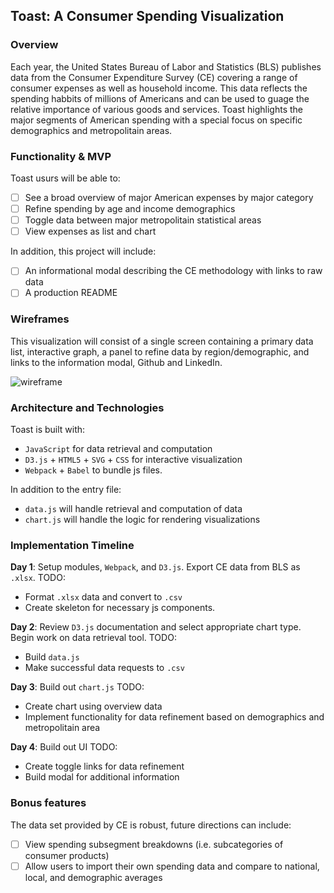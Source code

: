 ## Toast: A Consumer Spending Visualization

### Overview

Each year, the United States Bureau of Labor and Statistics (BLS) publishes data from the Consumer Expenditure Survey (CE) covering a range of consumer expenses as well as household income. This data reflects the spending habbits of millions of Americans and can be used to guage the relative importance of various goods and services. Toast highlights the major segments of American spending with a special focus on specific demographics and metropolitain areas.  

### Functionality & MVP  
Toast usurs will be able to:

- [ ] See a broad overview of major American expenses by major category
- [ ] Refine spending by age and income demographics
- [ ] Toggle data between major metropolitain statistical areas
- [ ] View expenses as list and chart 

In addition, this project will include:

- [ ] An informational modal describing the CE methodology with links to raw data
- [ ] A production README

### Wireframes

This visualization will consist of a single screen containing a primary data list, interactive graph, a panel to refine data by region/demographic, and links to the information modal, Github and LinkedIn.  

![wireframe]()

### Architecture and Technologies

Toast is built with:

- `JavaScript` for data retrieval and computation
- `D3.js` + `HTML5` + `SVG` + `CSS` for interactive visualization
- `Webpack` + `Babel` to bundle js files.

In addition to the entry file:

- `data.js` will handle retrieval and computation of data
- `chart.js` will handle the logic for rendering visualizations


### Implementation Timeline

**Day 1**: Setup modules, `Webpack`, and `D3.js`. Export CE data from BLS as `.xlsx`.
TODO: 
- Format `.xlsx` data and convert to `.csv`
- Create skeleton for necessary js components.

**Day 2**: Review `D3.js` documentation and select appropriate chart type. Begin work on data retrieval tool.
TODO: 
- Build `data.js`
- Make successful data requests to `.csv`

**Day 3**: Build out `chart.js`
TODO:
- Create chart using overview data
- Implement functionality for data refinement based on demographics and metropolitain area


**Day 4**: Build out UI
TODO: 
- Create toggle links for data refinement
- Build modal for additional information


### Bonus features

The data set provided by CE is robust, future directions can include:

- [ ] View spending subsegment breakdowns (i.e. subcategories of consumer products)
- [ ] Allow users to import their own spending data and compare to national, local, and demographic averages
